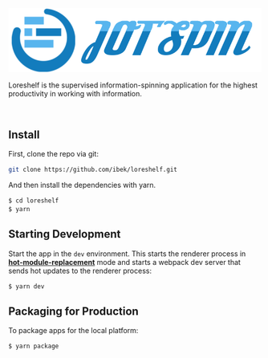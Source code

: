 [![Loreshelf](resources/fulllogo.png)](https://loreshelf.com/)

Loreshelf is the supervised information-spinning application for the highest productivity in working with information.

<br>

## Install

First, clone the repo via git:

```bash
git clone https://github.com/ibek/loreshelf.git
```

And then install the dependencies with yarn.

```bash
$ cd loreshelf
$ yarn
```

## Starting Development

Start the app in the `dev` environment. This starts the renderer process in [**hot-module-replacement**](https://webpack.js.org/guides/hmr-react/) mode and starts a webpack dev server that sends hot updates to the renderer process:

```bash
$ yarn dev
```

## Packaging for Production

To package apps for the local platform:

```bash
$ yarn package
```
